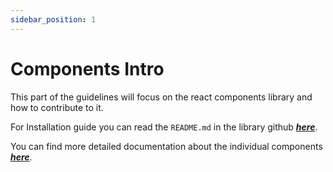 ```yaml
---
sidebar_position: 1
---
```


# Components Intro

This part of the guidelines will focus on the react components library and how to contribute to it.

For Installation guide you can read the `README.md` in the library github
[***here***](https://github.com/MasterteamSA/mt-design-react/blob/master/README.md).

You can find more detailed documentation about the individual components
[***here***](https://masterteamsa.github.io/mt-design-react).
